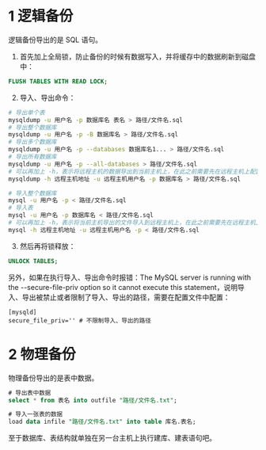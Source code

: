 # 1 逻辑备份
逻辑备份导出的是 SQL 语句。

1. 首先加上全局锁，防止备份的时候有数据写入，并将缓存中的数据刷新到磁盘中：
```sql
FLUSH TABLES WITH READ LOCK;
```

2. 导入、导出命令：
```bash
# 导出单个表
mysqldump -u 用户名 -p 数据库名 表名 > 路径/文件名.sql 
# 导出整个数据库
mysqldump -u 用户名 -p -B 数据库名 > 路径/文件名.sql
# 导出多个数据库
mysqldump -u 用户名 -p --databases 数据库名1... > 路径/文件名.sql
# 导出所有数据库
mysqldump -u 用户名 -p --all-databases > 路径/文件名.sql
# 可以再加上 -h，表示将远程主机的数据导出到当前主机上，在此之前需要先在远程主机上配置好远程登陆的用户
mysqldump -h 远程主机地址 -u 远程主机用户名 -p 数据库名 > 路径/文件名.sql

# 导入整个数据库
mysql -u 用户名 -p < 路径/文件名.sql
# 导入表
mysql -u 用户名 -p 数据库名 < 路径/文件名.sql
# 可以再加上 -h，表示将当前主机导出的文件导入到远程主机上，在此之前需要先在远程主机上配置好远程登陆的用户
mysql -h 远程主机地址 -u 远程主机用户名 -p < 路径/文件名.sql
```

3. 然后再将锁释放：
```sql
UNLOCK TABLES;
```
另外，如果在执行导入、导出命令时报错：The MySQL server is running with the --secure-file-priv option so it cannot execute this statement，说明导入、导出被禁止或者限制了导入、导出的路径，需要在配置文件中配置：
```
[mysqld]
secure_file_priv='' # 不限制导入、导出的路径
```
# 2 物理备份
物理备份导出的是表中数据。
```sql
# 导出表中数据
select * from 表名 into outfile "路径/文件名.txt";

# 导入一张表的数据
load data infile "路径/文件名.txt" into table 库名.表名;
```
至于数据库、表结构就单独在另一台主机上执行建库、建表语句吧。

